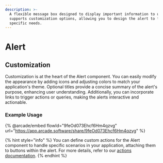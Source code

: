 ```yaml
---
description: >-
  A flexible message box designed to display important information to users. It
  supports customization options, allowing you to design the alert to fit your
  specific needs.
---
```


# Alert

## Customization

Customization is at the heart of the Alert component. You can easily modify the appearance by adding icons and adjusting colors to match your application's theme. Optional titles provide a concise summary of the alert's purpose, enhancing user understanding. Additionally, you can incorporate links to trigger actions or queries, making the alerts interactive and actionable.

### Example Usage

{% @arcade/embed flowId="9feOd073Ehcf6Hm4qzvg" url="https://app.arcade.software/share/9feOd073Ehcf6Hm4qzvg" %}

{% hint style="info" %}
You can define custom actions for the Alert component to handle specific scenarios in your application, attaching them to buttons within the alert. For more details, refer to our [actions documentation](https://docs.jetadmin.io/user-guide/workflow/steps/actions).
{% endhint %}
